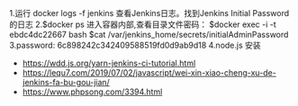 1.运行 docker logs -f jenkins 查看Jenkins日志。找到Jenkins Initial Password的日志
2.$docker ps
  进入容器内部,查看目录文件密码：
  $docker exec -i -t ebdc4dc22667 bash
  $cat /var/jenkins_home/secrets/initialAdminPassword
3.password:  6c898242c342409588519fd0d9ab9d18
4.node.js 安装
  * https://wdd.js.org/yarn-jenkins-ci-tutorial.html
  * https://lequ7.com/2019/07/02/javascript/wei-xin-xiao-cheng-xu-de-jenkins-fa-bu-gou-jian/
  * https://www.phpsong.com/3394.html